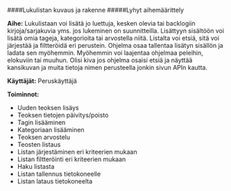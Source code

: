 ####Lukulistan kuvaus ja rakenne
#####Lyhyt aihemäärittely

**Aihe:** Lukulistaan voi lisätä jo luettuja, kesken olevia tai backlogiin kirjoja/sarjakuvia yms. jos lukeminen on suunnitteilla. Lisättyyn sisältöön voi lisätä omia tageja, kategorioita tai arvostella niitä. Listalta voi etsiä, sitä voi järjestää ja filtteröidä eri perustein. Ohjelma osaa tallentaa lisätyn sisällön ja ladata sen myöhemmin. Myöhemmin voi laajentaa ohjelmaa peleihin, elokuviin tai muuhun. Olisi kiva jos ohjelma osaisi etsiä ja näyttää kansikuvan ja muita tietoja nimen perusteella jonkin sivun APIn kautta.

**Käyttäjät:** Peruskäyttäjä

**Toiminnot:** 
* Uuden teoksen lisäys
* Teoksen tietojen päivitys/poisto
* Tagin lisääminen
* Kategoriaan lisääminen
* Teoksen arvostelu
* Teosten listaus
* Listan järjestäminen eri kriteerien mukaan
* Listan filtteröinti eri kriteerien mukaan
* Haku listasta
* Listan tallennus tietokoneelle
* Listan lataus tietokoneelta